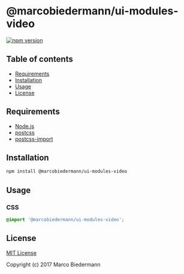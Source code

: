 # @marcobiedermann/ui-modules-video

[![npm version](https://badge.fury.io/js/%40marcobiedermann%2Fui-modules-video.svg)](https://badge.fury.io/js/%40marcobiedermann%2Fui-modules-video)

## Table of contents

* [Requirements](#requirements)
* [Installation](#installation)
* [Usage](#usage)
* [License](#license)

## Requirements

* [Node.js](https://nodejs.org)
* [postcss](https://github.com/postcss/postcss)
* [postcss-import](https://github.com/postcss/postcss-import)

## Installation

```sh
npm install @marcobiedermann/ui-modules-video
```

## Usage

### CSS

```css
@import '@marcobiedermann/ui-modules-video';
```

## License

[MIT License](../../LICENSE)

Copyright (c) 2017 Marco Biedermann
